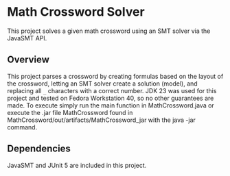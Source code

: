 # Math Crossword Solver

This project solves a given math crossword using an SMT solver via the JavaSMT API.

## Overview

This project parses a crossword by creating formulas based on the layout of the crossword, letting an SMT solver create a solution (model), and replacing all `_` characters with a correct number.
JDK 23 was used for this project and tested on Fedora Workstation 40, so no other guarantees are made.
To execute simply run the main function in MathCrossword.java or execute the .jar file MathCrossword found in MathCrossword/out/artifacts/MathCrossword_jar with the java -jar command.

## Dependencies

JavaSMT and JUnit 5 are included in this project. 
